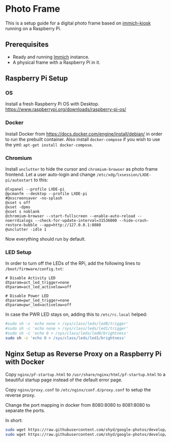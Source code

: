 # Photo Frame

This is a setup guide for a digital photo frame based on [immich-kiosk](https://github.com/damongolding/immich-kiosk) running on a Raspberry Pi.

## Prerequisites

- Ready and running [Immich](https://immich.app) instance.
- A physical frame with a Raspberry Pi in it.

## Raspberry Pi Setup

### OS

Install a fresh Raspberry Pi OS with Desktop. <https://www.raspberrypi.org/downloads/raspberry-pi-os/>

### Docker

Install Docker from <https://docs.docker.com/engine/install/debian/> in order to run the prebuilt container. Also install `docker-compose` if you wish to use the yml: `apt-get install docker-compose`.

### Chromium

Install `unclutter` to hide the cursor and `chromium-browser` as photo frame frontend.
Let a user auto-login and change `/etc/xdg/lxsession/LXDE-pi/autostart` to this:

```plain
@lxpanel --profile LXDE-pi
@pcmanfm --desktop --profile LXDE-pi
#@xscreensaver -no-splash
@xset s off
@xset -dpms
@xset s noblank
@chromium-browser --start-fullscreen --enable-auto-reload --noerrdialogs --check-for-update-interval=31536000 --hide-crash-restore-bubble --app=http://127.0.0.1:8080
@unclutter -idle 1
```

Now everything should run by default.

### LED Setup

In order to turn off the LEDs of the RPi, add the following lines to `/boot/firmware/config.txt`:

```plain
# Disable Activity LED
dtparam=act_led_trigger=none
dtparam=act_led_activelow=off

# Disable Power LED
dtparam=pwr_led_trigger=none
dtparam=pwr_led=activelow=off
```

In case the PWR LED stays on, adding this to `/etc/rc.local` helped:

```bash
#sudo sh -c 'echo none > /sys/class/leds/led0/trigger'
#sudo sh -c 'echo none > /sys/class/leds/led1/trigger'
#sudo sh -c 'echo 0 > /sys/class/leds/led0/brightness'
sudo sh -c 'echo 0 > /sys/class/leds/led1/brightness'
```

## Nginx Setup as Reverse Proxy on a Raspberry Pi with Docker

Copy `nginx/pf-startup.html` to `/usr/share/nginx/html/pf-startup.html` to a beautiful startup page instead of the default error page.

Copy `nginx/proxy.conf` to `/etc/nginx/conf.d/proxy.conf` to setup the reverse proxy.

Change the port mapping in docker from 8080:8080 to 8081:8080 to separate the ports.

In short:

```bash
sudo wget https://raw.githubusercontent.com/shyd/google-photos/develop/REST/PhotoFrame/nginx/pf-startup.html -O /usr/share/nginx/html/pf-startup.html
sudo wget https://raw.githubusercontent.com/shyd/google-photos/develop/REST/PhotoFrame/nginx/proxy.conf -O /etc/nginx/conf.d/proxy.conf
```
